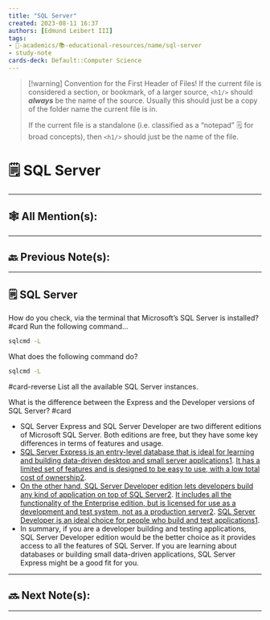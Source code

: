 ```yaml
---
title: "SQL Server"
created: 2023-08-11 16:37
authors: [Edmund Leibert III]
tags: 
- 🔴-academics/📚-educational-resources/name/sql-server
- study-note
cards-deck: Default::Computer Science
---
```


> [!warning] Convention for the First Header of Files!
> If the current file is considered a section, or bookmark, of a larger source, `<h1/>` should ***always*** be the name of the source. Usually this should just be a copy of the folder name the current file is in.
>
> If the current file is a standalone (i.e. classified as a  “notepad” 🗒️ for broad concepts), then `<h1/>` should just be the name of the file.

# 🗒️ SQL Server

---

## 🕸️ All Mention(s): 

---

## 🔙 Previous Note(s):

---

## 🗒️ SQL Server


How do you check, via the terminal that Microsoft’s SQL Server is installed?
#card 
Run the following command…
```cmd
sqlcmd -L
```

What does the following command do?
```cmd
sqlcmd -L
```
#card-reverse 
List all the available SQL Server instances.

What is the difference between the Express and the Developer versions of SQL Server?
#card 
- SQL Server Express and SQL Server Developer are two different editions of Microsoft SQL Server. Both editions are free, but they have some key differences in terms of features and usage.
- [SQL Server Express is an entry-level database that is ideal for learning and building data-driven desktop and small server applications](https://tipsfolder.com/difference-between-sql-server-developer-express-edition-431738195a02415ae897a5ab4393ae0d/)[1](https://tipsfolder.com/difference-between-sql-server-developer-express-edition-431738195a02415ae897a5ab4393ae0d/). [It has a limited set of features and is designed to be easy to use, with a low total cost of ownership](https://learn.microsoft.com/en-us/sql/sql-server/editions-and-components-of-sql-server-2022?view=sql-server-ver16)[2](https://learn.microsoft.com/en-us/sql/sql-server/editions-and-components-of-sql-server-2022?view=sql-server-ver16).
- [On the other hand, SQL Server Developer edition lets developers build any kind of application on top of SQL Server](https://learn.microsoft.com/en-us/sql/sql-server/editions-and-components-of-sql-server-2022?view=sql-server-ver16)[2](https://learn.microsoft.com/en-us/sql/sql-server/editions-and-components-of-sql-server-2022?view=sql-server-ver16). [It includes all the functionality of the Enterprise edition, but is licensed for use as a development and test system, not as a production server](https://learn.microsoft.com/en-us/sql/sql-server/editions-and-components-of-sql-server-2022?view=sql-server-ver16)[2](https://learn.microsoft.com/en-us/sql/sql-server/editions-and-components-of-sql-server-2022?view=sql-server-ver16). [SQL Server Developer is an ideal choice for people who build and test applications](about:blank#)[1](https://tipsfolder.com/difference-between-sql-server-developer-express-edition-431738195a02415ae897a5ab4393ae0d/).
- In summary, if you are a developer building and testing applications, SQL Server Developer edition would be the better choice as it provides access to all the features of SQL Server. If you are learning about databases or building small data-driven applications, SQL Server Express might be a good fit for you. 


---

## 🔜 Next Note(s):

---

